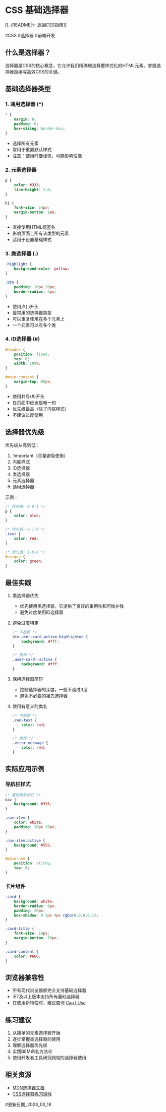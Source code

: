# CSS 基础选择器

[[../README|← 返回CSS指南]]

#CSS #选择器 #前端开发

## 什么是选择器？
选择器是CSS的核心概念，它允许我们精确地选择要样式化的HTML元素。掌握选择器是编写高效CSS的关键。

## 基础选择器类型

### 1. 通用选择器 (*)
```css
* {
    margin: 0;
    padding: 0;
    box-sizing: border-box;
}
```
- 选择所有元素
- 常用于重置默认样式
- 注意：使用时要谨慎，可能影响性能

### 2. 元素选择器
```css
p {
    color: #333;
    line-height: 1.6;
}

h1 {
    font-size: 24px;
    margin-bottom: 1em;
}
```
- 直接使用HTML标签名
- 影响页面上所有该类型的元素
- 适用于设置基础样式

### 3. 类选择器 (.)
```css
.highlight {
    background-color: yellow;
}

.btn {
    padding: 10px 20px;
    border-radius: 4px;
}
```
- 使用点(.)开头
- 最常用的选择器类型
- 可以重复使用在多个元素上
- 一个元素可以有多个类

### 4. ID选择器 (#)
```css
#header {
    position: fixed;
    top: 0;
    width: 100%;
}

#main-content {
    margin-top: 60px;
}
```
- 使用井号(#)开头
- 在页面中应该是唯一的
- 优先级最高（除了内联样式）
- 不建议过度使用

## 选择器优先级

优先级从高到低：
1. !important（尽量避免使用）
2. 内联样式
3. ID选择器
4. 类选择器
5. 元素选择器
6. 通用选择器

示例：
```css
/* 优先级: 0-0-1 */
p {
    color: blue;
}

/* 优先级: 0-1-0 */
.text {
    color: red;
}

/* 优先级: 1-0-0 */
#unique {
    color: green;
}
```

## 最佳实践

1. 类选择器优先
   - 优先使用类选择器，它提供了良好的重用性和可维护性
   - 避免过度使用ID选择器

2. 避免过度特定
   ```css
   /* 不推荐 */
   div.user-card.active.highlighted {
       background: #fff;
   }

   /* 推荐 */
   .user-card--active {
       background: #fff;
   }
   ```

3. 保持选择器简短
   - 控制选择器的深度，一般不超过3层
   - 避免不必要的祖先选择器

4. 使用有意义的类名
   ```css
   /* 不推荐 */
   .red-text {
       color: red;
   }

   /* 推荐 */
   .error-message {
       color: red;
   }
   ```

## 实际应用示例

### 导航栏样式
```css
/* 基础导航样式 */
nav {
    background: #333;
}

.nav-item {
    color: white;
    padding: 10px 15px;
}

.nav-item.active {
    background: #555;
}

#main-nav {
    position: sticky;
    top: 0;
}
```

### 卡片组件
```css
.card {
    background: white;
    border-radius: 8px;
    padding: 20px;
    box-shadow: 0 2px 4px rgba(0,0,0,0.1);
}

.card-title {
    font-size: 18px;
    margin-bottom: 10px;
}

.card-content {
    color: #666;
}
```

## 浏览器兼容性
- 所有现代浏览器都完全支持基础选择器
- IE7及以上版本支持所有基础选择器
- 在使用新特性时，建议查询 [Can I Use](https://caniuse.com)

## 练习建议
1. 从简单的元素选择器开始
2. 逐步掌握类选择器的使用
3. 理解选择器优先级
4. 实践BEM命名方法论
5. 使用开发者工具研究网站的选择器使用

## 相关资源
- [MDN选择器文档](https://developer.mozilla.org/zh-CN/docs/Web/CSS/CSS_Selectors)
- [CSS选择器练习游戏](https://flukeout.github.io/)

#更新日期_2024_03_18 